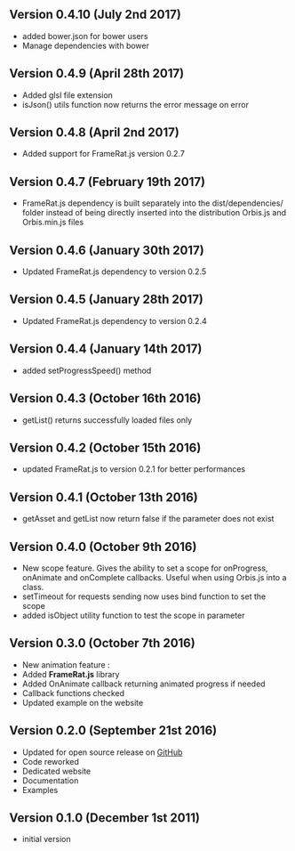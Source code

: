 Version 0.4.10 (July 2nd 2017)
------------------------------
 * added bower.json for bower users
 * Manage dependencies with bower

Version 0.4.9 (April 28th 2017)
------------------------------
 * Added glsl file extension
 * isJson() utils function now returns the error message on error

Version 0.4.8 (April 2nd 2017)
------------------------------
 * Added support for FrameRat.js version 0.2.7

Version 0.4.7 (February 19th 2017)
------------------------------
 * FrameRat.js dependency is built separately into the dist/dependencies/ folder instead of being directly inserted into the distribution Orbis.js and Orbis.min.js files

Version 0.4.6 (January 30th 2017)
 ------------------------------
 * Updated FrameRat.js dependency to version 0.2.5

Version 0.4.5 (January 28th 2017)
 ------------------------------
 * Updated FrameRat.js dependency to version 0.2.4

Version 0.4.4 (January 14th 2017)
------------------------------
 * added setProgressSpeed() method

Version 0.4.3 (October 16th 2016)
------------------------------
 * getList() returns successfully loaded files only

Version 0.4.2 (October 15th 2016)
------------------------------
 * updated FrameRat.js to version 0.2.1 for better performances

Version 0.4.1 (October 13th 2016)
------------------------------
 * getAsset and getList now return false if the parameter does not exist

Version 0.4.0 (October 9th 2016)
------------------------------
 * New scope feature. Gives the ability to set a scope for onProgress, onAnimate and onComplete callbacks. Useful when using Orbis.js into a class.
 * setTimeout for requests sending now uses bind function to set the scope
 * added isObject utility function to test the scope in parameter

Version 0.3.0 (October 7th 2016)
------------------------------
 * New animation feature :
  * Added **FrameRat.js** library
  * Added OnAnimate callback returning animated progress if needed
 * Callback functions checked
 * Updated example on the website

Version 0.2.0 (September 21st 2016)
------------------------------
 * Updated for open source release on [GitHub](https://github.com/LCluber/Orbis.js)
 * Code reworked
 * Dedicated website
 * Documentation
 * Examples

Version 0.1.0 (December 1st 2011)
-----------------------------
 * initial version
